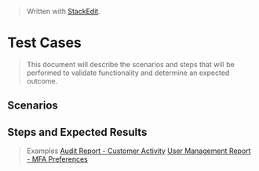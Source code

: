 
> Written with [StackEdit](https://stackedit.io/).
# Test Cases
> This document will describe the scenarios and steps that will be performed to validate functionality and determine an expected outcome.
## Scenarios
## Steps and Expected Results
> Examples
> [Audit Report - Customer Activity](https://github.com/chaswiso/portfolio/blob/main/images/Audit%20Report%20-%20Customer%20Activity%20-%20TestRail.pdf)
> [User Management Report - MFA Preferences](https://github.com/chaswiso/portfolio/blob/main/images/User%20Management%20Report%20-%20MFA%20Preferences%20-%20TestRail.pdf)
<!--stackedit_data:
eyJoaXN0b3J5IjpbLTM0OTE2NDc2OCw2NjIzODI2NzQsLTUwND
Y1MTYsMTc5OTAwMDM5OSw3MzA5OTgxMTZdfQ==
-->